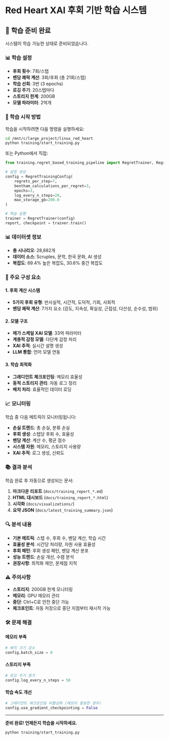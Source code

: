 # Red Heart XAI 후회 기반 학습 시스템

## 🎯 학습 준비 완료

시스템이 학습 가능한 상태로 준비되었습니다.

### 📊 학습 설정

- **후회 횟수**: 7회/스텝
- **벤담 쾌락 계산**: 3회/후회 (총 21회/스텝)
- **학습 선회**: 3번 (3 epochs)
- **로깅 주기**: 20스텝마다
- **스토리지 한계**: 200GB
- **모델 파라미터**: 2억개

### 🚀 학습 시작 방법

학습을 시작하려면 다음 명령을 실행하세요:

```bash
cd /mnt/c/large_project/linux_red_heart
python training/start_training.py
```

또는 Python에서 직접:

```python
from training.regret_based_training_pipeline import RegretTrainer, RegretTrainingConfig

# 설정 생성
config = RegretTrainingConfig(
    regrets_per_step=7,
    bentham_calculations_per_regret=3,
    epochs=3,
    log_every_n_steps=20,
    max_storage_gb=200.0
)

# 학습 실행
trainer = RegretTrainer(config)
report, checkpoint = trainer.train()
```

### 📊 데이터셋 정보

- **총 시나리오**: 28,882개
- **데이터 소스**: Scruples, 문학, 한국 문화, AI 생성
- **복잡도**: 69.4% 높은 복잡도, 30.6% 중간 복잡도

### 🔧 주요 구성 요소

#### 1. 후회 계산 시스템
- **5가지 후회 유형**: 반사실적, 시간적, 도덕적, 기회, 사회적
- **벤담 쾌락 계산**: 7가지 요소 (강도, 지속성, 확실성, 근접성, 다산성, 순수성, 범위)

#### 2. 모델 구조
- **메가 스케일 XAI 모델**: 33억 파라미터
- **계층적 감정 모델**: 다단계 감정 처리
- **XAI 추적**: 실시간 설명 생성
- **LLM 통합**: 언어 모델 연동

#### 3. 학습 최적화
- **그래디언트 체크포인팅**: 메모리 효율성
- **동적 스토리지 관리**: 자동 로그 정리
- **배치 처리**: 효율적인 데이터 로딩

### 📈 모니터링

학습 중 다음 메트릭이 모니터링됩니다:

- **손실 트렌드**: 총 손실, 분류 손실
- **후회 생성**: 스텝당 후회 수, 효율성
- **벤담 계산**: 계산 수, 평균 점수
- **시스템 자원**: 메모리, 스토리지 사용량
- **XAI 추적**: 로그 생성, 신뢰도

### 📚 결과 분석

학습 완료 후 자동으로 생성되는 문서:

1. **마크다운 리포트** (`docs/training_report_*.md`)
2. **HTML 대시보드** (`docs/training_report_*.html`)
3. **시각화** (`docs/visualizations/`)
4. **요약 JSON** (`docs/latest_training_summary.json`)

### 🔍 분석 내용

- **기본 메트릭**: 스텝 수, 후회 수, 벤담 계산, 학습 시간
- **효율성 분석**: 시간당 처리량, 자원 사용 효율성
- **후회 패턴**: 후회 생성 패턴, 벤담 계산 분포
- **성능 트렌드**: 손실 개선, 수렴 분석
- **권장사항**: 최적화 제안, 문제점 지적

### ⚠️ 주의사항

- **스토리지**: 200GB 한계 모니터링
- **메모리**: GPU 메모리 관리
- **중단**: Ctrl+C로 안전 중단 가능
- **체크포인트**: 자동 저장으로 중단 지점부터 재시작 가능

### 🛠️ 문제 해결

#### 메모리 부족
```python
# 배치 크기 감소
config.batch_size = 8
```

#### 스토리지 부족
```python
# 로깅 주기 증가
config.log_every_n_steps = 50
```

#### 학습 속도 개선
```python
# 그래디언트 체크포인팅 비활성화 (메모리 충분한 경우)
config.use_gradient_checkpointing = False
```

---

**준비 완료! 언제든지 학습을 시작하세요.**

```bash
python training/start_training.py
```